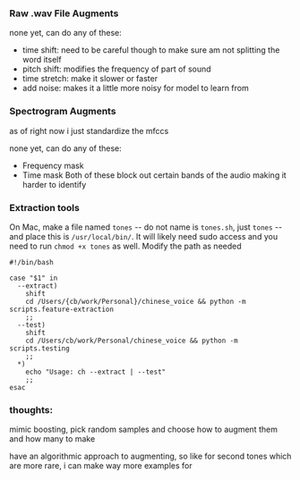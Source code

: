 ### Raw .wav File Augments
none yet, can do any of these:
- time shift: need to be careful though to make sure am not splitting the word itself
- pitch shift: modifies the frequency of part of sound
- time stretch: make it slower or faster
- add noise: makes it a little more noisy for model to learn from

### Spectrogram Augments
as of right now i just standardize the mfccs

none yet, can do any of these:
- Frequency mask
- Time mask
Both of these block out certain bands of the audio making it harder to identify


### Extraction tools 
On Mac, make a file named `tones` -- do not name is `tones.sh`, just `tones` -- and place this is `/usr/local/bin/`. It will likely need sudo access and you need to run `chmod +x tones` as well. Modify the path as needed

```
#!/bin/bash

case "$1" in
  --extract)
    shift
    cd /Users/{cb/work/Personal}/chinese_voice && python -m scripts.feature-extraction
    ;;
  --test)
    shift
    cd /Users/cb/work/Personal/chinese_voice && python -m scripts.testing
    ;;
  *)
    echo "Usage: ch --extract | --test"
    ;;
esac
```



### thoughts:

mimic boosting, pick random samples and choose how to augment them and how many to make

have an algorithmic approach to augmenting, so like for second tones which are more rare, i can make way more examples for